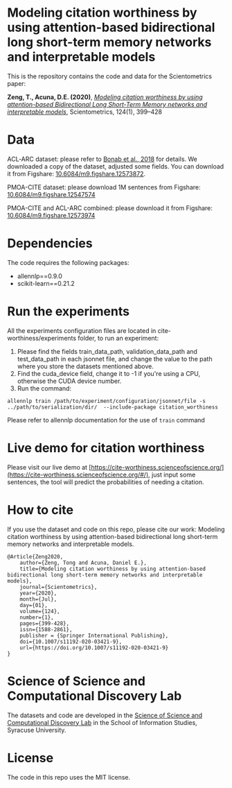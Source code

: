 # Modeling citation worthiness by using attention-based bidirectional long short-term memory networks and interpretable models

This is the repository contains the code and data for the Scientometrics paper:

 __Zeng, T., Acuna, D.E. (2020)__, _[Modeling citation worthiness by using attention-based Bidirectional Long Short-Term Memory networks and interpretable models](https://doi.org/10.1007/s11192-020-03421-9)_, Scientometrics, 124(1), 399–428

# Data

ACL‑ARC dataset: please refer to [Bonab et al., 2018](http://doi.org/10.1145/3209978.3210162) for details. We downloaded a copy of the dataset, adjusted some fields. You can download it from Figshare: [10.6084/m9.figshare.12573872](https://doi.org/10.6084/m9.figshare.12573872).

PMOA-CITE dataset: please download 1M sentences from Figshare: [10.6084/m9.figshare.12547574](https://doi.org/10.6084/m9.figshare.12547574)

PMOA-CITE and ACL-ARC combined: please download it from Figshare:  [10.6084/m9.figshare.12573974](https://doi.org/10.6084/m9.figshare.12573974)


# Dependencies
The code requires the following packages:
- allennlp==0.9.0
- scikit-learn==0.21.2


# Run the experiments

All the experiments configuration files are located in cite-worthiness/experiments folder, to run an experiment:
1. Please find the fields train_data_path, validation_data_path and test_data_path in each jsonnet file, and change the value to the path where you store the datasets mentioned above.
2. Find the cuda_device field, change it to -1 if you're using a CPU, otherwise the CUDA device number.
3. Run the command:
```
allennlp train /path/to/experiment/configuration/jsonnet/file -s ../path/to/serialization/dir/  --include-package citation_worthiness
```
Please refer to allennlp documentation for the use of `train` command

# Live demo for citation worthiness
Please visit our live demo at [https://cite-worthiness.scienceofscience.org/](https://cite-worthiness.scienceofscience.org/#/), just input some sentences, the tool will predict the probabilities of needing a citation.

# How to cite
If you use the dataset and code on this repo, please cite our work: Modeling citation worthiness by using attention-based bidirectional long short-term memory networks and interpretable models.

```
@Article{Zeng2020,
    author={Zeng, Tong and Acuna, Daniel E.},
    title={Modeling citation worthiness by using attention-based bidirectional long short-term memory networks and interpretable models},
    journal={Scientometrics},
    year={2020},
    month={Jul},
    day={01},
    volume={124},
    number={1},
    pages={399-428},
    issn={1588-2861},
    publisher = {Springer International Publishing},
    doi={10.1007/s11192-020-03421-9},
    url={https://doi.org/10.1007/s11192-020-03421-9}
}
```
#  Science of Science and Computational Discovery Lab
The datasets and code are developed in the [Science of Science and Computational Discovery Lab](https://scienceofscience.org/) in the School of Information Studies, Syracuse University.

# License
The code in this repo uses the MIT license.